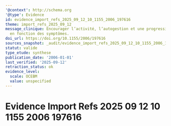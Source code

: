 ```yaml
---
'@context': http://schema.org
'@type': Evidence
id: evidence_import_refs_2025_09_12_10_1155_2006_197616
theme: import_refs_2025_09_12
message_clinique: Encourager l’activité, l’autogestion et une progression graduée
  en fonction des symptômes.
doi_url: https://doi.org/10.1155/2006/197616
sources_snapshot: _audit/evidence_import_refs_2025_09_12_10_1155_2006_197616.json
statut: valide
type_etude: synthese
publication_date: '2006-01-01'
last_verified: '2025-09-12'
retraction_status: ok
evidence_level:
  scale: OCEBM
  value: unspecified
---
```

# Evidence Import Refs 2025 09 12 10 1155 2006 197616

